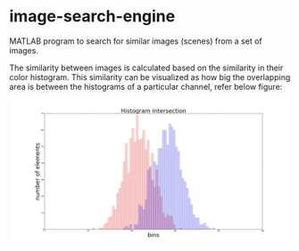 # image-search-engine
MATLAB program to search for similar images (scenes) from a set of images.


The similarity between images is calculated based on the similarity in their color histogram. This similarity can be visualized as how big the overlapping area is between the histograms of a particular channel, refer below figure:

![histogram](./histogram_intersection.png)

